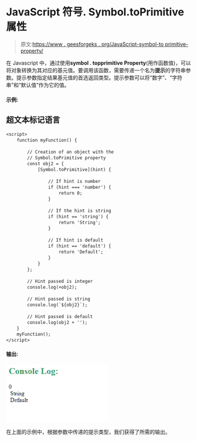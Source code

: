 # JavaScript 符号. Symbol.toPrimitive 属性

> 原文:[https://www . geesforgeks . org/JavaScript-symbol-to primitive-property/](https://www.geeksforgeeks.org/javascript-symbol-toprimitive-property/)

在 Javascript 中，通过使用**symbol . topprimitive Property**(用作函数值)，可以将对象转换为其对应的基元值。要调用该函数，需要传递一个名为**提示**的字符串参数。提示参数指定结果基元值的首选返回类型。提示参数可以将“数字”、“字符串”和“默认值”作为它的值。

#### 示例:

## 超文本标记语言

```
<script>
    function myFunction() {

        // Creation of an object with the 
        // Symbol.toPrimitive property 
        const obj2 = {
            [Symbol.toPrimitive](hint) {

                // If hint is number 
                if (hint === 'number') {
                    return 0;
                }

                // If the hint is string
                if (hint == 'string') {
                    return 'String';
                }

                // If hint is default
                if (hint == 'default') {
                    return 'Default';
                }
            }
        };

        // Hint passed is integer
        console.log(+obj2);

        // Hint passed is string
        console.log(`${obj2}`);

        // Hint passed is default
        console.log(obj2 + '');
    }
    myFunction();
</script>
```

#### 输出:

![](img/a48aafe125d08ff3166efe13cae406ae.png)

在上面的示例中，根据参数中传递的提示类型，我们获得了所需的输出。